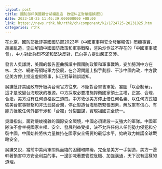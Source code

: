 ```yaml
---
layout: post
title: 國防部斥美國報告胡編亂造　敦促糾正對華錯誤認知
date: 2023-10-25 11:46:39.000000000 +08:00
link: https://news.rthk.hk/rthk/ch/component/k2/1724725-20231025.htm
categories: rthk
---
```


在北京，國防部批評美國國防部2023年《中國軍事與安全發展報告》罔顧事實、胡編亂造，歪曲解讀中國國防政策和軍事戰略，渲染炒作並不存在的「中國軍事威脅」，中方對此強烈不滿和堅決反對，已向美方提出嚴正交涉。 

發言人吳謙說，美國的報告歪曲解讀中國國防政策和軍事戰略，妄加臆測中方在核、太空、網絡等領域軍力發展，在台灣問題上指手劃腳、干涉中國內政，中方敦促美方停止捏造虛假叙事，糾正對華錯誤認知。 

吳謙批評美國政府升級與台灣官方往來，不斷對台軍售軍援，妄圖「以台制華」，這才是改變台海現狀的根源。中方採取必要措施捍衛國家領土主權，正當、合理、合法，美方沒有任何資格說三道四。中方敦促美方停止借任何名義、以任何方式加強美台軍事聯繫和非法武裝台灣，停止製造台海局勢緊張因素，解放軍有信心、有能力挫敗任何外部干涉和「台獨」分裂圖謀，實現祖國完全統一。

吳謙指出，面對嚴峻複雜的國際安全環境，中國必須建設一支強大的軍隊。中國軍隊決不會坐視國家主權、安全、發展利益受損，決不允許任何人任何勢力侵犯和分裂中國。中國始終將核力量維持在國家安全需要的最低水平，始終致力維護全球戰略安全。

吳謙又說，當前中美兩軍關係面臨的困難和障礙，完全是美方一手製造，美方一邊幹著損害中方安全利益的事，一邊卻喊著要管控危機、加強溝通，天下沒有這樣的道理。
